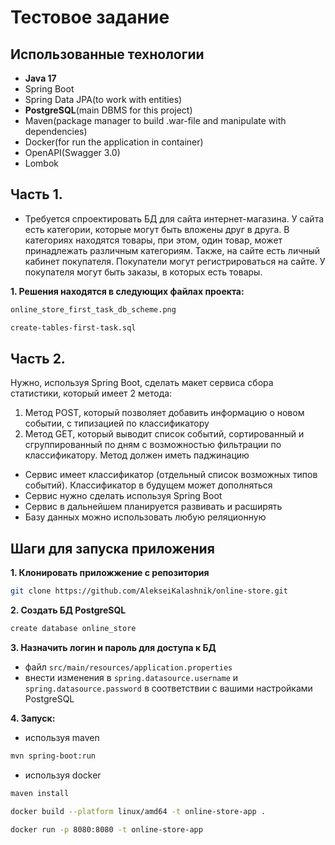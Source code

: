 # Тестовое задание
## Использованные технологии
* **Java 17**
* Spring Boot
* Spring Data JPA(to work with entities)
* **PostgreSQL**(main DBMS for this project)
* Maven(package manager to build .war-file and manipulate with dependencies)
* Docker(for run the application in container)
* OpenAPI(Swagger 3.0)
* Lombok

## Часть 1.

* Требуется спроектировать БД для сайта интернет-магазина.
У сайта есть категории, которые могут быть вложены друг в друга. В категориях находятся товары, при этом, один товар, может принадлежать различным категориям. 
Также, на сайте есть личный кабинет покупателя. Покупатели могут регистрироваться на сайте. У покупателя могут быть заказы, в которых есть товары.

**1. Решения находятся в следующих файлах проекта:**

```bash
online_store_first_task_db_scheme.png

create-tables-first-task.sql
```

## Часть 2. 

Нужно, используя Spring Boot, сделать макет сервиса сбора статистики, который имеет 2 метода:

1. Метод POST, который позволяет добавить информацию о новом событии, с типизацией по классификатору
2. Метод GET, который выводит список событий, сортированный и сгруппированный по дням с возможностью фильтрации по классификатору. 
Метод должен иметь паджинацию

* Сервис имеет классификатор (отдельный список возможных типов событий). Классификатор в будущем может дополняться
* Сервис нужно сделать используя Spring Boot 
* Сервис в дальнейшем планируется  развивать и расширять
* Базу данных можно использовать любую реляционную

## Шаги для запуска приложения

**1. Клонировать приложжение с репозитория**

```bash
git clone https://github.com/AlekseiKalashnik/online-store.git
```

**2. Создать БД PostgreSQL**

```bash
create database online_store
```

**3. Назначить логин и пароль для доступа к БД**

+ файл `src/main/resources/application.properties`
+ внести изменения в `spring.datasource.username` и `spring.datasource.password` в соответствии с вашими настройками PostgreSQL


**4. Запуск:**

+ используя maven

```bash
mvn spring-boot:run
```

+ используя docker

```bash
maven install

docker build --platform linux/amd64 -t online-store-app .

docker run -p 8080:8080 -t online-store-app
``` 
